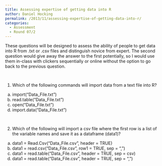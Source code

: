 ```yaml
---
title: Assessing expertise of getting data into R
author: Daniel Hocking
permalink: /2013/11/assessing-expertise-of-getting-data-into-r/
categories:
  - Assessment
  - Round 07/2
---
```

These questions will be designed to assess the ability of people to get data into R from .txt or .csv files and distinguish novice from expert. The second question would give away the answer to the first potentially, so I would use them in-class with clickers sequentially or online without the option to go back to the previous question.

&nbsp;

1. Which of the following commands will import data from a text file into R?

<ol type="A">
  <li type="a">
    import(“Data_File.txt”)
  </li>
  <li type="a">
    read.table(“Data_File.txt”)
  </li>
  <li type="a">
    open(“Data_File.txt”)
  </li>
  <li type="a">
    import.data(“Data_File.txt”)
  </li>
</ol>

&nbsp;

2. Which of the following will import a csv file where the first row is a list of the variable names and save it as a dataframe (data1)?

<ol type="a">
  <li type="a">
    data1 = Read.Csv(“Data_File.csv”, header = TRUE)
  </li>
  <li type="a">
    data1 = read.csv(“Data_File.csv”, row1 = TRUE, sep = “,”)
  </li>
  <li type="a">
    data1 = read.table(“Data_File.csv”, header = TRUE, sep = csv)
  </li>
  <li type="a">
    data1 = read.table(“Data_File.csv”, header = TRUE, sep = “,”)
  </li>
</ol>
